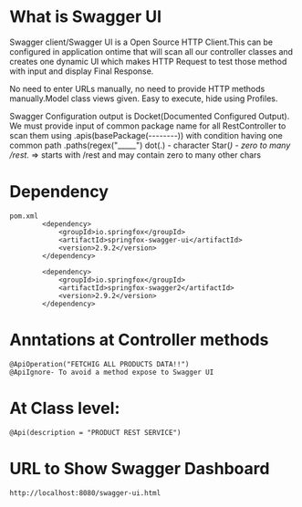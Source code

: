 # What is Swagger UI
Swagger client/Swagger UI is a Open Source HTTP Client.This can be configured in application ontime that will scan all our controller classes and creates one dynamic UI which makes HTTP Request to test those method with input and display Final Response.

No need to enter URLs manually, no need to provide HTTP methods manually.Model class views given. Easy to execute, hide using Profiles.

Swagger Configuration output is Docket(Documented Configured Output).
We must provide input of common package name for all RestController to scan them using
.apis(basePackage(--------))
with condition having one common path 
.paths(regex("_____")
dot(.) - character  Star(*) - zero to many
/rest.* => starts with /rest and may contain zero to many other chars

# Dependency
```
pom.xml
		<dependency>
			<groupId>io.springfox</groupId>
			<artifactId>springfox-swagger-ui</artifactId>
			<version>2.9.2</version>
		</dependency>

		<dependency>
			<groupId>io.springfox</groupId>
			<artifactId>springfox-swagger2</artifactId>
			<version>2.9.2</version>
		</dependency>
```
# Anntations at Controller methods
```
@ApiOperation("FETCHIG ALL PRODUCTS DATA!!")
@ApiIgnore- To avoid a method expose to Swagger UI
```
# At Class level:
```
@Api(description = "PRODUCT REST SERVICE")
```
# URL to Show Swagger Dashboard
```
http://localhost:8080/swagger-ui.html
```
